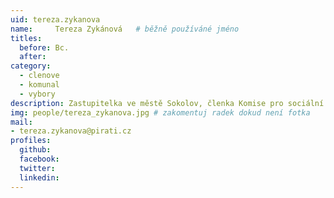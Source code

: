 ```yaml
---
uid: tereza.zykanova
name:     Tereza Zykánová  	# běžně používáné jméno
titles:
  before: Bc.
  after:
category:
  - clenove
  - komunal
  - vybory
description: Zastupitelka ve městě Sokolov, členka Komise pro sociální oblast Karlovarského kraje
img: people/tereza_zykanova.jpg # zakomentuj radek dokud není fotka
mail:
- tereza.zykanova@pirati.cz
profiles:
  github:
  facebook:
  twitter:
  linkedin:
---
```



